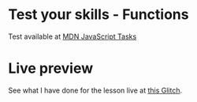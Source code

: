 # Test your skills - Functions

Test available at [MDN JavaScript Tasks](https://developer.mozilla.org/en-US/docs/Learn/JavaScript/Building_blocks/Test_your_skills:_Functions)

# Live preview

See what I have done for the lesson live at [this Glitch](https://titanium-slender-swim.glitch.me/JavaScript/Test%20your%20skills%20-%20Functions/).
